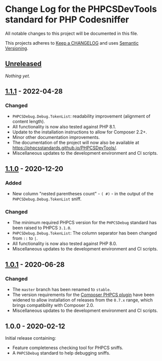 # Change Log for the PHPCSDevTools standard for PHP Codesniffer

All notable changes to this project will be documented in this file.

This projects adheres to [Keep a CHANGELOG](http://keepachangelog.com/) and uses [Semantic Versioning](http://semver.org/).


## [Unreleased]

_Nothing yet._


## [1.1.1] - 2022-04-28

### Changed
* `PHPCSDebug.Debug.TokenList`: readability improvement (alignment of content length).
* All functionality is now also tested against PHP 8.1.
* Update to the installation instructions to allow for Composer 2.2+.
* Minor other documentation improvements.
* The documentation of the project will now also be available at <https://phpcsstandards.github.io/PHPCSDevTools/>.
* Miscellaneous updates to the development environment and CI scripts.


## [1.1.0] - 2020-12-20

### Added
* New column "nested parentheses count" - `( #)` - in the output of the `PHPCSDebug.Debug.TokenList` sniff.

### Changed
* The minimum required PHPCS version for the `PHPCSDebug` standard has been raised to PHPCS `3.1.0`.
* `PHPCSDebug.Debug.TokenList`: The column separator has been changed from `::` to `|`.
* All functionality is now also tested against PHP 8.0.
* Miscellaneous updates to the development environment and CI scripts.


## [1.0.1] - 2020-06-28

### Changed
* The `master` branch has been renamed to `stable`.
* The version requirements for the [Composer PHPCS plugin] have been widened to allow installation of releases from the `0.7.x` range, which brings compatibility with Composer 2.0.
* Miscellaneous updates to the development environment and CI scripts.


## 1.0.0 - 2020-02-12

Initial release containing:
* Feature completeness checking tool for PHPCS sniffs.
* A `PHPCSDebug` standard to help debugging sniffs.


[Unreleased]: https://github.com/PHPCSStandards/PHPCSDevTools/compare/stable...HEAD
[1.1.1]: https://github.com/PHPCSStandards/PHPCSDevTools/compare/1.1.0...1.1.1
[1.1.0]: https://github.com/PHPCSStandards/PHPCSDevTools/compare/1.0.1...1.1.0
[1.0.1]: https://github.com/PHPCSStandards/PHPCSDevTools/compare/1.0.0...1.0.1

[Composer PHPCS plugin]: https://github.com/PHPCSStandards/composer-installer
